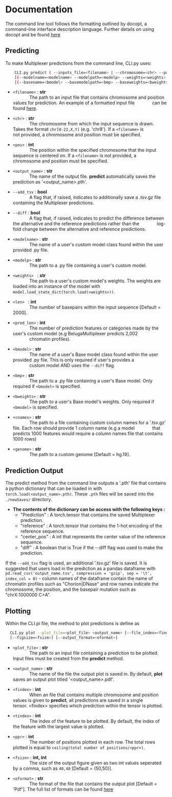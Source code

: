 # Documentation

The command line tool follows the formatting outlined by docopt, a command-line interface description language. Further details on using docopt and be found [here](http://docopt.org/)





## Predicting

To make Multiplexer predictions from the command line, CLI.py uses:

```sh
    CLI.py predict ( --inputs_file=<filename> | --chromosome=<chr> --position=<pos>) <output_name> [--add_tsv] [--diff] 
    [(--modelname=<modelname> --modelpath=<modelp> --weights=<weights> --seqlen=<len> --predlen=<pred_len>)]
    [(--basename=<bmodel> --basemodelpath=<bmp> --baseweights=<bweights>)] [--colname=<cnames>] [--genome=<genome>]
```

* `<filename>` : **str** \
&nbsp;&nbsp;&nbsp;&nbsp;&nbsp;&nbsp;&nbsp;&nbsp;&nbsp;&nbsp;&nbsp;&nbsp; The path to an input file that contains chromosome and position values for prediction. An example of a formatted input file &nbsp;&nbsp;&nbsp;&nbsp;&nbsp;&nbsp;&nbsp;&nbsp;&nbsp;&nbsp;&nbsp;&nbsp; can be found [here](https://github.com/jzhoulab/MultiplexerDev/blob/main/inputs.txt).
          
          
* `<chr>` : **str** \
&nbsp;&nbsp;&nbsp;&nbsp;&nbsp;&nbsp;&nbsp;&nbsp;&nbsp;&nbsp;&nbsp;&nbsp; The chromosome from which the input sequence is drawn. Takes the format `chr[0-22,X,Y]` (e.g. 'chr8'). If a `<filename>` is &nbsp;&nbsp;&nbsp;&nbsp;&nbsp;&nbsp;&nbsp;&nbsp;&nbsp;&nbsp;&nbsp;&nbsp; not provided, a chromosome and position must be specified. 

* `<pos>` : **int** \
&nbsp;&nbsp;&nbsp;&nbsp;&nbsp;&nbsp;&nbsp;&nbsp;&nbsp;&nbsp;&nbsp;&nbsp; The position within the specified chromosome that the input sequence is centered on. If a `<filename>` is not provided, a 
&nbsp;&nbsp;&nbsp;&nbsp;&nbsp;&nbsp;&nbsp;&nbsp;&nbsp;&nbsp;&nbsp;&nbsp; chromosome and position must be specified. 

* `<output_name>` : **str** \
&nbsp;&nbsp;&nbsp;&nbsp;&nbsp;&nbsp;&nbsp;&nbsp;&nbsp;&nbsp;&nbsp;&nbsp; The name of the output file. **predict** automatically saves the prediction as '\<output_name>.pth'. 

* `--add_tsv` : **bool** \
&nbsp;&nbsp;&nbsp;&nbsp;&nbsp;&nbsp;&nbsp;&nbsp;&nbsp;&nbsp;&nbsp;&nbsp; A flag that, if raised, indicates to additionally save a .tsv.gz file containing the Multiplexer predictions.

* `--diff` : **bool**  
&nbsp;&nbsp;&nbsp;&nbsp;&nbsp;&nbsp;&nbsp;&nbsp;&nbsp;&nbsp;&nbsp;&nbsp; A flag that, if raised, indicates to predict the difference between the alternative and the reference predictions rather than the &nbsp;&nbsp;&nbsp;&nbsp;&nbsp;&nbsp;&nbsp;&nbsp;&nbsp;&nbsp;&nbsp;&nbsp; log-fold change between the alternative and reference predictions.

* `<modelname>` : **str** \
&nbsp;&nbsp;&nbsp;&nbsp;&nbsp;&nbsp;&nbsp;&nbsp;&nbsp;&nbsp;&nbsp;&nbsp; The name of a user's custom model class found within the user provided .py file. 

* `<modelp>` : **str** \
&nbsp;&nbsp;&nbsp;&nbsp;&nbsp;&nbsp;&nbsp;&nbsp;&nbsp;&nbsp;&nbsp;&nbsp; The path to a .py file containing a user's custom model.

* `<weights> ` : **str** \
&nbsp;&nbsp;&nbsp;&nbsp;&nbsp;&nbsp;&nbsp;&nbsp;&nbsp;&nbsp;&nbsp;&nbsp; The path to a user's custom model's weights. The weights are loaded into an instance of the model with &nbsp;&nbsp;&nbsp;&nbsp;&nbsp;&nbsp;&nbsp;&nbsp;&nbsp;&nbsp;&nbsp;&nbsp; `model.load_state_dict(torch.load(<weights>))`.

* `<len> ` : **int** \
&nbsp;&nbsp;&nbsp;&nbsp;&nbsp;&nbsp;&nbsp;&nbsp;&nbsp;&nbsp;&nbsp;&nbsp; The number of basepairs within the input sequence [Default = 2000].

* `<pred_len>` : **int** \
&nbsp;&nbsp;&nbsp;&nbsp;&nbsp;&nbsp;&nbsp;&nbsp;&nbsp;&nbsp;&nbsp;&nbsp; The number of prediction features or categories made by the user's custom model (e.g BelugaMultiplexer predicts 2,002 \
&nbsp;&nbsp;&nbsp;&nbsp;&nbsp;&nbsp;&nbsp;&nbsp;&nbsp;&nbsp;&nbsp;&nbsp; chromatin profiles). 

* `<bmodel>` : **str** \
&nbsp;&nbsp;&nbsp;&nbsp;&nbsp;&nbsp;&nbsp;&nbsp;&nbsp;&nbsp;&nbsp;&nbsp; The name of a user's Base model class found within the user provided .py file. This is only required if user's provides a \
&nbsp;&nbsp;&nbsp;&nbsp;&nbsp;&nbsp;&nbsp;&nbsp;&nbsp;&nbsp;&nbsp;&nbsp; custom model AND uses the `--diff` flag. 

* `<bmp>` : **str** \
&nbsp;&nbsp;&nbsp;&nbsp;&nbsp;&nbsp;&nbsp;&nbsp;&nbsp;&nbsp;&nbsp;&nbsp; The path to a .py file containing a user's Base model. Only required if `<bmodel>` is specified. 

* `<bweights>` : **str** \
&nbsp;&nbsp;&nbsp;&nbsp;&nbsp;&nbsp;&nbsp;&nbsp;&nbsp;&nbsp;&nbsp;&nbsp; The path to a user's Base model's weights. Only required if `<bmodel>` is specified. 

* `<cnames>` : **str** \
&nbsp;&nbsp;&nbsp;&nbsp;&nbsp;&nbsp;&nbsp;&nbsp;&nbsp;&nbsp;&nbsp;&nbsp; The path to a file containing custom column names for a '.tsv.gz' file. Each row should provide 1 column name (e.g a model &nbsp;&nbsp;&nbsp;&nbsp;&nbsp;&nbsp;&nbsp;&nbsp;&nbsp;&nbsp;&nbsp;&nbsp; that predicts 1000 features would require a column names file  that contains 1000 rows)

* `<genome>` : **str** \
&nbsp;&nbsp;&nbsp;&nbsp;&nbsp;&nbsp;&nbsp;&nbsp;&nbsp;&nbsp;&nbsp;&nbsp; The path to a custom genome [Default = hg.19]. 


## Prediction Output
The predict method from the command line outputs a '.pth' file that contains a python dictionary that can be loaded in with `torch.load(<output_name>.pth)`. These `.pth` files will be saved into the `./newSaves/` directory. 

*  **The contents of the dictionary can be access with the following keys :**
    * "Prediction" : A torch.tensor that contains the saved Multiplexer prediction.
    * "reference" : A torch.tensor that contains the 1-hot encoding of the reference sequence.
    * "center_pos" : A int that represents the center value of the reference sequence.
    * "diff" : A boolean that is True if the --diff flag was used to make the prediction.
    

If the `--add_tsv` flag is used, an additional '.tsv.gz' file is saved. It is suggested that users load in the prediction as a pandas dataframe with `pd.read_csv('output_name.tsv', compression = 'gzip', sep = '\t', index_col = 0)` -  column names of the dataframe contain the name of chromatin profiles such as "Chorion|DNase" and row names indicate the chromosome, the position, and the basepair mutation such as "chrX:1000000 C>A". 


## Plotting
Within the CLI.pi file, the method to plot predictions is define as

```sh
  CLI.py plot --plot_file=<plot_file> <output_name> [--file_index=<findex>] [--target_index=<tindex>] [--ppr=<ppr>]
  [--figsize=<fsize>] [--output_format=<oformat>]
```

* `<plot_file>` : **str** \
&nbsp;&nbsp;&nbsp;&nbsp;&nbsp;&nbsp;&nbsp;&nbsp;&nbsp;&nbsp;&nbsp;&nbsp; The path to an input file containing a prediction to be plotted. Input files must be created from the **predict** method.  

* `<output_name>` : **str** \
&nbsp;&nbsp;&nbsp;&nbsp;&nbsp;&nbsp;&nbsp;&nbsp;&nbsp;&nbsp;&nbsp;&nbsp; The name of the file the output plot is saved in. By default, **plot** saves an output plot titled '<output_name>.pdf'.

*  `<findex>` : **int** \
&nbsp;&nbsp;&nbsp;&nbsp;&nbsp;&nbsp;&nbsp;&nbsp;&nbsp;&nbsp;&nbsp;&nbsp; When an file that contains multiple chromosome and position values is given to **predict**, all predictions are saved in a single &nbsp;&nbsp;&nbsp;&nbsp;&nbsp;&nbsp;&nbsp;&nbsp;&nbsp;&nbsp;&nbsp;&nbsp; tensor. \<findex\> specifies which prediction within the tensor is plotted.

* `<tindex>` : **int** \
&nbsp;&nbsp;&nbsp;&nbsp;&nbsp;&nbsp;&nbsp;&nbsp;&nbsp;&nbsp;&nbsp;&nbsp; The index of the feature to be plotted. By default, the index of the feature with the largest value is plotted.

* `<ppr>` : **int** \
&nbsp;&nbsp;&nbsp;&nbsp;&nbsp;&nbsp;&nbsp;&nbsp;&nbsp;&nbsp;&nbsp;&nbsp; The number of positions plotted in each row. The total rows plotted is equal to `ceiling(total number of positions/<ppr>)`. 

* `<fsize>` : **int, int** \
&nbsp;&nbsp;&nbsp;&nbsp;&nbsp;&nbsp;&nbsp;&nbsp;&nbsp;&nbsp;&nbsp;&nbsp; The size of the output figure given as two int values seperated by a comma, such as `40,40` [Default = (50,50)].

* `<oformat>` : **str**  \
&nbsp;&nbsp;&nbsp;&nbsp;&nbsp;&nbsp;&nbsp;&nbsp;&nbsp;&nbsp;&nbsp;&nbsp; The format of the file that contains the output plot [Default = 'Pdf']. The full list of formats can be found [here](https://matplotlib.org/stable/api/_as_gen/matplotlib.pyplot.savefig.html)

